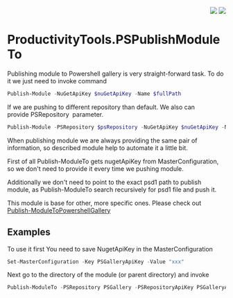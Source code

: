 <p align="right">
 <a href="https://www.powershellgallery.com/packages/ProductivityTools.PSPublishModuleTo/">
  <img src="http://cdn.productivitytools.tech/Powershell40px.png" /></a>
<a href="http://www.productivitytools.tech/publish-moduleto//">
<img src="http://cdn.productivitytools.tech/Blog40px.png" /></a>
</p>


# ProductivityTools.PSPublishModuleTo


Publishing module to Powershell gallery is very straight-forward task. To do it we just need to invoke command

```powershell
Publish-Module -NuGetApiKey $nuGetApiKey -Name $fullPath
```

If we are pushing to different repository than default. We also can provide PSRepository  parameter.

```powershell
Publish-Module -PSRepository $psRepository -NuGetApiKey $nuGetApiKey -Name $fullPath
```

When publishing module we are always providing the same pair of information, so described module help to automate it a little bit.

First of all Publish-ModuleTo gets nugetApiKey from MasterConfiguration, so we don't need to provide it every time we pushing module.

Additionally we don't need to point to the exact psd1 path to publish module, as Publish-ModuleTo search recursively for psd1 file and push it.

This module is base for other, more specific ones. Please check out [Publish-ModuleToPowershellGallery](https://github.com/pwujczyk/ProductivityTools.PublishModuleToPowershellGallery)

## Examples 
To use it first You need to save NugetApiKey in the MasterConfiguration
```powershell
Set-MasterConfiguration -Key PSGalleryApiKey -Value "xxx"
```

Next go to the directory of the module (or parent directory) and invoke
```powershell
Publish-ModuleTo -PSRepository PSGallery -PSRepositoryApiKey PSGalleryApiKey -Verbose
```
